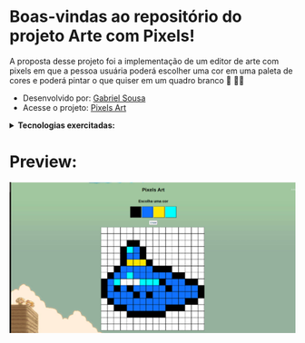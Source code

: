 # Boas-vindas ao repositório do projeto Arte com Pixels!

A proposta desse projeto foi a implementação de um editor de arte com pixels em que a pessoa usuária poderá escolher uma cor em uma paleta de cores e poderá pintar o que quiser em um quadro branco 🎨 🧑‍🎨

- Desenvolvido por: [Gabriel Sousa](https://www.linkedin.com/in/gabriel-dev-biotec/)
- Acesse o projeto: [Pixels Art](https://trybewallet-mocha.vercel.app/)

<details>
  <summary><strong>Tecnologias exercitadas:</strong></summary><br />
  
  * JavaScript;
  * HTML;
  * CSS.

</details>

# Preview:

<div align="center" margin="50px">
	<img src="pixelsArt.png"/>
</div>
